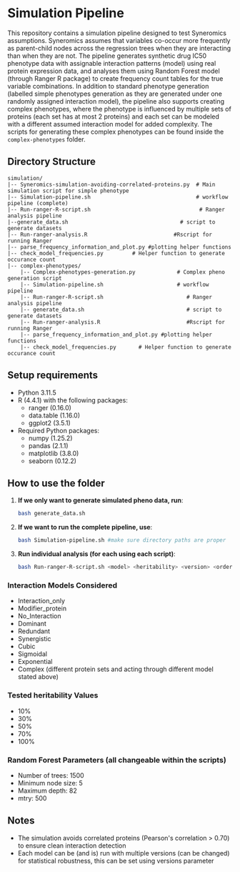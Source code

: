 # Simulation Pipeline

This repository contains a simulation pipeline designed to test Syneromics assumptions. Syneromics assumes that variables co-occur more frequently as parent-child nodes across the regression trees when they are interacting than when they are not. The pipeline generates synthetic drug IC50 phenotype data with assignable interaction patterns (model) using real protein expression data, and analyses them using Random Forest model (through Ranger R package) to create frequency count tables for the true variable combinations. In addition to standard phenotype generation (labelled simple phenotypes generation as they are generated under one randomly assigned interaction model), the pipeline also supports creating complex phenotypes, where the phenotype is influenced by multiple sets of proteins (each set has at most 2 proteins) and each set can be modeled with a different assumed interaction model for added complexity. The scripts for generating these complex phenotypes can be found inside the `complex-phenotypes` folder.

## Directory Structure

```
simulation/
|-- Syneromics-simulation-avoiding-correlated-proteins.py  # Main simulation script for simple phenotype
|-- Simulation-pipeline.sh                                 # workflow pipeline (complete)
|-- Run-ranger-R-script.sh                                  # Ranger analysis pipeline 
|--generate_data.sh                                   # script to generate datasets 
|-- Run-ranger-analysis.R                           #Rscript for running Ranger
|-- parse_frequency_information_and_plot.py #plotting helper functions 
|-- check_model_frequencies.py         # Helper function to generate occurance count
|-- complex-phenotypes/
    |-- Complex-phenotypes-generation.py             # Complex pheno generation script
    |-- Simulation-pipeline.sh                       # workflow pipeline
    |-- Run-ranger-R-script.sh                          # Ranger analysis pipeline 
    |-- generate_data.sh                                # script to generate datasets 
    |-- Run-ranger-analysis.R                           #Rscript for running Ranger
    |-- parse_frequency_information_and_plot.py #plotting helper functions 
    |-- check_model_frequencies.py       # Helper function to generate occurance count
```

## Setup requirements

- Python 3.11.5
- R (4.4.1) with the following packages:
  - ranger (0.16.0)
  - data.table (1.16.0)
  - ggplot2 (3.5.1)
- Required Python packages:
  - numpy (1.25.2)
  - pandas (2.1.1)
  - matplotlib (3.8.0)
  - seaborn (0.12.2)

## How to use the folder

1. **If we only want to generate simulated pheno data, run**:

   ```bash
   bash generate_data.sh
   ```

2. **If we want to run the complete pipeline, use**:

   ```bash
   bash Simulation-pipeline.sh #make sure directory paths are proper
   ```

3. **Run individual analysis (for each using each script)**:

   ```bash
   bash Run-ranger-R-script.sh <model> <heritability> <version> <order> <n_trees> <min_node_size> <max_depth> <mtry> #example run
   ```

### Interaction Models Considered

- Interaction_only
- Modifier_protein
- No_Interaction
- Dominant
- Redundant
- Synergistic
- Cubic
- Sigmoidal
- Exponential
- Complex (different protein sets and acting through different model stated above)

### Tested heritability Values

- 10%
- 30%
- 50%
- 70%
- 100%

### Random Forest Parameters (all changeable within the scripts)

- Number of trees: 1500
- Minimum node size: 5
- Maximum depth: 82
- mtry: 500

## Notes

- The simulation avoids correlated proteins (Pearson's correlation > 0.70) to ensure clean interaction detection
- Each model can be (and is) run with multiple versions (can be changed) for statistical robustness, this can be set using versions parameter
